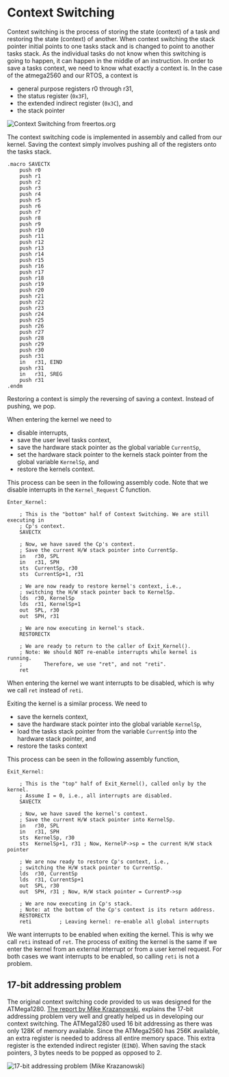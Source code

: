 # Context Switching

Context switching is the process of storing the state (context) of a task and restoring the state (context) of another. When context switching the stack pointer initial points to one tasks stack and is changed to point to another tasks stack. As the individual tasks do not know when this switching is going to happen, it can happen in the middle of an instruction. In order to save a tasks context, we need to know what exactly a context is. In the case of the atmega2560 and our RTOS, a context is

- general purpose registers r0 through r31,
- the status register (`0x3F`),
- the extended indirect register (`0x3C`), and
- the stack pointer

![Context Switching _from [freertos.org](https://www.freertos.org/implementation/a00006.html)_](https://www.freertos.org/implementation/ExeContext.gif)

The context switching code is implemented in assembly and called from our kernel. Saving the context simply involves pushing all of the registers onto the tasks stack.

```assembly
.macro SAVECTX
    push r0
    push r1
    push r2
    push r3
    push r4
    push r5
    push r6
    push r7
    push r8
    push r9
    push r10
    push r11
    push r12
    push r13
    push r14
    push r15
    push r16
    push r17
    push r18
    push r19
    push r20
    push r21
    push r22
    push r23
    push r24
    push r25
    push r26
    push r27
    push r28
    push r29
    push r30
    push r31
    in   r31, EIND
    push r31
    in   r31, SREG
    push r31
.endm
```

Restoring a context is simply the reversing of saving a context. Instead of pushing, we pop.

When entering the kernel we need to

- disable interrupts,
- save the user level tasks context,
- save the hardware stack pointer as the global variable `CurrentSp`,
- set the hardware stack pointer to the kernels stack pointer from the global variable `KernelSp`, and
- restore the kernels context.

This process can be seen in the following assembly code. Note that we disable interrupts in the `Kernel_Request` C function.

```assembly
Enter_Kernel:

    ; This is the "bottom" half of Context Switching. We are still executing in
    ; Cp's context.
    SAVECTX

    ; Now, we have saved the Cp's context.
    ; Save the current H/W stack pointer into CurrentSp.
    in   r30, SPL
    in   r31, SPH
    sts  CurrentSp, r30
    sts  CurrentSp+1, r31

    ; We are now ready to restore kernel's context, i.e.,
    ; switching the H/W stack pointer back to KernelSp.
    lds  r30, KernelSp
    lds  r31, KernelSp+1
    out  SPL, r30
    out  SPH, r31

    ; We are now executing in kernel's stack.
    RESTORECTX

    ; We are ready to return to the caller of Exit_Kernel().
    ; Note: We should NOT re-enable interrupts while kernel is running.
    ;       Therefore, we use "ret", and not "reti".
    ret
```

When entering the kernel we want interrupts to be disabled, which is why we call `ret` instead of `reti`.

Exiting the kernel is a similar process. We need to

- save the kernels context,
- save the hardware stack pointer into the global variable `KernelSp`,
- load the tasks stack pointer from the variable `CurrentSp` into the hardware stack pointer, and
- restore the tasks context

This process can be seen in the following assembly function,

```assembly
Exit_Kernel:

    ; This is the "top" half of Exit_Kernel(), called only by the kernel.
    ; Assume I = 0, i.e., all interrupts are disabled.
    SAVECTX

    ; Now, we have saved the kernel's context.
    ; Save the current H/W stack pointer into KernelSp.
    in   r30, SPL
    in   r31, SPH
    sts  KernelSp, r30
    sts  KernelSp+1, r31 ; Now, KernelP->sp = the current H/W stack pointer

    ; We are now ready to restore Cp's context, i.e.,
    ; switching the H/W stack pointer to CurrentSp.
    lds  r30, CurrentSp
    lds  r31, CurrentSp+1
    out  SPL, r30
    out  SPH, r31 ; Now, H/W stack pointer = CurrentP->sp

    ; We are now executing in Cp's stack.
    ; Note: at the bottom of the Cp's context is its return address.
    RESTORECTX
    reti         ; Leaving kernel: re-enable all global interrupts
```

We want interrupts to be enabled when exiting the kernel. This is why we call `reti` instead of `ret`. The process of exiting the kernel is the same if we enter the kernel from an external interrupt or from a user kernel request. For both cases we want interrupts to be enabled, so calling `reti` is not a problem.

## 17-bit addressing problem

The original context switching code provided to us was designed for the ATMega1280. [The report by Mike Krazanowski](https://connex.csc.uvic.ca/access/content/group/a665cfb0-e5ea-4601-adab-bdbea57c8ab7/Projects%20Related/Project%202/RTOS%20Sample%20Code/krazanowski_a2.pdf), explains the 17-bit addressing problem very well and greatly helped us in developing our context switching. The ATMega1280 used 16 bit addressing as there was only 128K of memory available. Since the ATMega2560 has 256K available, an extra register is needed to address all entire memory space. This extra register is the extended indirect register (`EIND`). When saving the stack pointers, 3 bytes needs to be popped as opposed to 2.

![17-bit addressing problem (Mike Krazanowski)](https://i.imgur.com/2ozBAyA.png)

